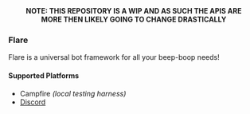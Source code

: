 <div align="center"><b>NOTE: THIS REPOSITORY IS A WIP AND AS SUCH THE APIS ARE</b></div>
<div align="center"><b>MORE THEN LIKELY GOING TO CHANGE DRASTICALLY</b></div>

### Flare

Flare is a universal bot framework for all your beep-boop needs!

#### Supported Platforms

- Campfire _(local testing harness)_
- [Discord](packages/discord)